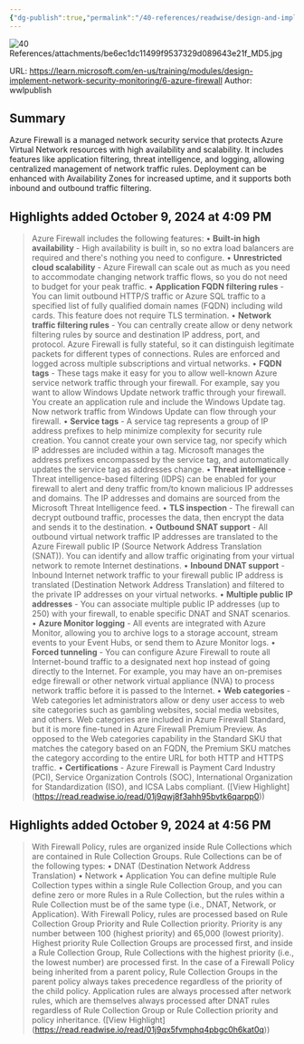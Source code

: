 ```yaml
---
{"dg-publish":true,"permalink":"/40-references/readwise/design-and-implement-azure-firewall-training/","tags":["rw/articles"]}
---
```


![40 References/attachments/be6ec1dc11499f9537329d089643e21f_MD5.jpg](/img/user/40%20References/attachments/be6ec1dc11499f9537329d089643e21f_MD5.jpg)
  
URL: https://learn.microsoft.com/en-us/training/modules/design-implement-network-security-monitoring/6-azure-firewall
Author: wwlpublish

## Summary

Azure Firewall is a managed network security service that protects Azure Virtual Network resources with high availability and scalability. It includes features like application filtering, threat intelligence, and logging, allowing centralized management of network traffic rules. Deployment can be enhanced with Availability Zones for increased uptime, and it supports both inbound and outbound traffic filtering.

## Highlights added October 9, 2024 at 4:09 PM
>Azure Firewall includes the following features:
>• **Built-in high availability** - High availability is built in, so no extra load balancers are required and there's nothing you need to configure.
>• **Unrestricted cloud scalability** - Azure Firewall can scale out as much as you need to accommodate changing network traffic flows, so you do not need to budget for your peak traffic.
>• **Application FQDN filtering rules** - You can limit outbound HTTP/S traffic or Azure SQL traffic to a specified list of fully qualified domain names (FQDN) including wild cards. This feature does not require TLS termination.
>• **Network traffic filtering rules** - You can centrally create allow or deny network filtering rules by source and destination IP address, port, and protocol. Azure Firewall is fully stateful, so it can distinguish legitimate packets for different types of connections. Rules are enforced and logged across multiple subscriptions and virtual networks.
>• **FQDN tags** - These tags make it easy for you to allow well-known Azure service network traffic through your firewall. For example, say you want to allow Windows Update network traffic through your firewall. You create an application rule and include the Windows Update tag. Now network traffic from Windows Update can flow through your firewall.
>• **Service tags** - A service tag represents a group of IP address prefixes to help minimize complexity for security rule creation. You cannot create your own service tag, nor specify which IP addresses are included within a tag. Microsoft manages the address prefixes encompassed by the service tag, and automatically updates the service tag as addresses change.
>• **Threat intelligence** - Threat intelligence-based filtering (IDPS) can be enabled for your firewall to alert and deny traffic from/to known malicious IP addresses and domains. The IP addresses and domains are sourced from the Microsoft Threat Intelligence feed.
>• **TLS inspection** - The firewall can decrypt outbound traffic, processes the data, then encrypt the data and sends it to the destination.
>• **Outbound SNAT support** - All outbound virtual network traffic IP addresses are translated to the Azure Firewall public IP (Source Network Address Translation (SNAT)). You can identify and allow traffic originating from your virtual network to remote Internet destinations.
>• **Inbound DNAT support** - Inbound Internet network traffic to your firewall public IP address is translated (Destination Network Address Translation) and filtered to the private IP addresses on your virtual networks.
>• **Multiple public IP addresses** - You can associate multiple public IP addresses (up to 250) with your firewall, to enable specific DNAT and SNAT scenarios.
>• **Azure Monitor logging** - All events are integrated with Azure Monitor, allowing you to archive logs to a storage account, stream events to your Event Hubs, or send them to Azure Monitor logs.
>• **Forced tunneling** - You can configure Azure Firewall to route all Internet-bound traffic to a designated next hop instead of going directly to the Internet. For example, you may have an on-premises edge firewall or other network virtual appliance (NVA) to process network traffic before it is passed to the Internet.
>• **Web categories** - Web categories let administrators allow or deny user access to web site categories such as gambling websites, social media websites, and others. Web categories are included in Azure Firewall Standard, but it is more fine-tuned in Azure Firewall Premium Preview. As opposed to the Web categories capability in the Standard SKU that matches the category based on an FQDN, the Premium SKU matches the category according to the entire URL for both HTTP and HTTPS traffic.
>• **Certifications** - Azure Firewall is Payment Card Industry (PCI), Service Organization Controls (SOC), International Organization for Standardization (ISO), and ICSA Labs compliant. ([View Highlight] (https://read.readwise.io/read/01j9qwj8f3ahh95bvtk6qarpp0))


## Highlights added October 9, 2024 at 4:56 PM
>With Firewall Policy, rules are organized inside Rule Collections which are contained in Rule Collection Groups. Rule Collections can be of the following types:
>• DNAT (Destination Network Address Translation)
>• Network
>• Application
>You can define multiple Rule Collection types within a single Rule Collection Group, and you can define zero or more Rules in a Rule Collection, but the rules within a Rule Collection must be of the same type (i.e., DNAT, Network, or Application).
>With Firewall Policy, rules are processed based on Rule Collection Group Priority and Rule Collection priority. Priority is any number between 100 (highest priority) and 65,000 (lowest priority). Highest priority Rule Collection Groups are processed first, and inside a Rule Collection Group, Rule Collections with the highest priority (i.e., the lowest number) are processed first.
>In the case of a Firewall Policy being inherited from a parent policy, Rule Collection Groups in the parent policy always takes precedence regardless of the priority of the child policy.
>Application rules are always processed after network rules, which are themselves always processed after DNAT rules regardless of Rule Collection Group or Rule Collection priority and policy inheritance. ([View Highlight] (https://read.readwise.io/read/01j9qx5fvmphq4pbgc0h6kat0q))



